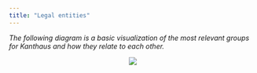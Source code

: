 ```yaml
---
title: "Legal entities"
---
```

_The following diagram is a basic visualization of the most relevant groups for Kanthaus and how they relate to each other._

<div style="display: flex; flex-wrap: wrap; justify-content: space-around;">
  <img src="/pics/basicKanthausER.svg" />
</div>
<br></br>
